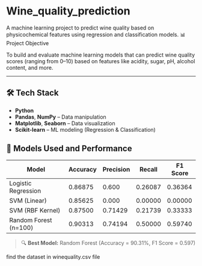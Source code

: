 # Wine_quality_prediction
A machine learning project to predict wine quality based on physicochemical features using regression and classification models.
📊 Project Objective

To build and evaluate machine learning models that can predict wine quality scores (ranging from 0–10) based on features like acidity, sugar, pH, alcohol content, and more.

---

## 🛠️ Tech Stack

- **Python**
- **Pandas**, **NumPy** – Data manipulation
- **Matplotlib**, **Seaborn** – Data visualization
- **Scikit-learn** – ML modeling (Regression & Classification)

## 🧠 Models Used and Performance

| Model                  | Accuracy | Precision | Recall  | F1 Score |
|------------------------|----------|-----------|---------|----------|
| Logistic Regression    | 0.86875  | 0.600     | 0.26087 | 0.36364  |
| SVM (Linear)           | 0.85625  | 0.000     | 0.00000 | 0.00000  |
| SVM (RBF Kernel)       | 0.87500  | 0.71429   | 0.21739 | 0.33333  |
| Random Forest (n=100)  | 0.90313  | 0.74194   | 0.50000 | 0.59740  |

> 🔍 **Best Model:** Random Forest (Accuracy = 90.31%, F1 Score = 0.597)

find the dataset in winequality.csv file
